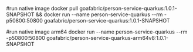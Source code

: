 #run native image
docker pull goafabric/person-service-quarkus:1.0.1-SNAPSHOT && docker run --name person-service-quarkus --rm -p50800:50800 goafabric/person-service-quarkus:1.0.1-SNAPSHOT

#run native image arm64
docker run --name person-service-quarkus --rm -p50800:50800 goafabric/person-service-quarkus-arm64v8:1.0.1-SNAPSHOT

